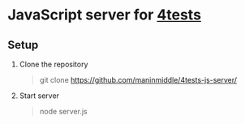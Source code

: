 # JavaScript server for [4tests](https://github.com/maninmiddle/4tests-MVVVM)

## Setup
1. Сlone the repository
   > git clone https://github.com/maninmiddle/4tests-js-server/
2. Start server
   > node server.js
